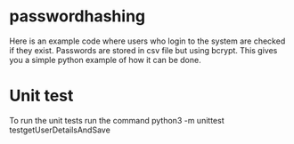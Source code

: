 # passwordhashing
Here is an example code where users who login to the system are checked if they exist.
Passwords are stored in csv file but using bcrypt. This gives you a simple python example 
of how it can be done.

# Unit test
To run the unit tests run the command
    python3 -m unittest testgetUserDetailsAndSave

